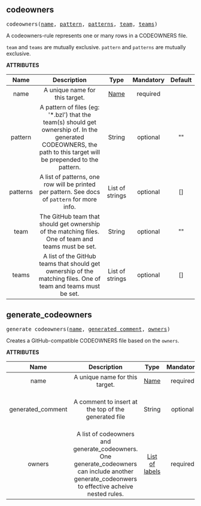 <!-- Generated with Stardoc: http://skydoc.bazel.build -->

<a name="#codeowners"></a>

## codeowners

<pre>
codeowners(<a href="#codeowners-name">name</a>, <a href="#codeowners-pattern">pattern</a>, <a href="#codeowners-patterns">patterns</a>, <a href="#codeowners-team">team</a>, <a href="#codeowners-teams">teams</a>)
</pre>


A codeowners-rule represents one or many rows in a CODEOWNERS file.

`team` and `teams` are mutually exclusive.
`pattern` and `patterns` are mutually exclusive.


**ATTRIBUTES**


| Name  | Description | Type | Mandatory | Default |
| :-------------: | :-------------: | :-------------: | :-------------: | :-------------: |
| name |  A unique name for this target.   | <a href="https://bazel.build/docs/build-ref.html#name">Name</a> | required |  |
| pattern |  A pattern of files (eg: '*.bzl') that the team(s) should get ownership of. In the generated CODEOWNERS, the path to this target will be prepended to the pattern.   | String | optional | "" |
| patterns |  A list of patterns, one row will be printed per pattern. See docs of <code>pattern</code> for more info.   | List of strings | optional | [] |
| team |  The GitHub team that should get ownership of the matching files. One of team and teams must be set.   | String | optional | "" |
| teams |  A list of the GitHub teams that should get ownership of the matching files. One of team and teams must be set.   | List of strings | optional | [] |


<a name="#generate_codeowners"></a>

## generate_codeowners

<pre>
generate_codeowners(<a href="#generate_codeowners-name">name</a>, <a href="#generate_codeowners-generated_comment">generated_comment</a>, <a href="#generate_codeowners-owners">owners</a>)
</pre>


Creates a GitHub-compatible CODEOWNERS file based on the `owners`.


**ATTRIBUTES**


| Name  | Description | Type | Mandatory | Default |
| :-------------: | :-------------: | :-------------: | :-------------: | :-------------: |
| name |  A unique name for this target.   | <a href="https://bazel.build/docs/build-ref.html#name">Name</a> | required |  |
| generated_comment |  A comment to insert at the top of the generated file   | String | optional | "# This file was generated by rules_codeowners / Bazel. Don't edit it directly" |
| owners |  A list of codeowners and generate_codeowners. One generate_codeowners can include another generate_codeonwers to effective acheive nested rules.   | <a href="https://bazel.build/docs/build-ref.html#labels">List of labels</a> | required |  |


